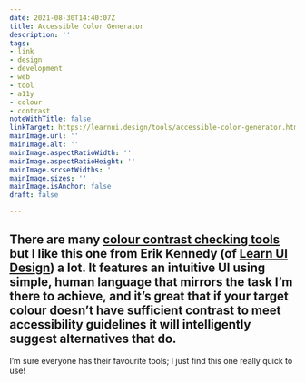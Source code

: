 ```yaml
---
date: 2021-08-30T14:40:07Z
title: Accessible Color Generator
description: ''
tags:
- link
- design
- development
- web
- tool
- a11y
- colour
- contrast
noteWithTitle: false
linkTarget: https://learnui.design/tools/accessible-color-generator.html
mainImage.url: ''
mainImage.alt: ''
mainImage.aspectRatioWidth: ''
mainImage.aspectRatioHeight: ''
mainImage.srcsetWidths: ''
mainImage.sizes: ''
mainImage.isAnchor: false
draft: false

---
```

There are many [colour contrast checking tools](https://fuzzylogic.me/tags/contrast/) but I like this one from Erik Kennedy (of [Learn UI Design](https://learnui.design/)) a lot.  It features an intuitive UI using simple, human language that mirrors the task I’m there to achieve, and it’s great that if your target colour doesn’t have sufficient contrast to meet accessibility guidelines it will intelligently suggest alternatives that do.
---

I’m sure everyone has their favourite tools; I just find this one really quick to use!
